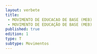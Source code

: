 ```yaml
---
layout: verbete
title:
 - MOVIMENTO DE EDUCACAO DE BASE (MEB)
 - MOVIMENTO DE EDUCAÇÃO DE BASE (MEB)
published: true
edition: 1  
type: T
subtype: Movimentos
---
```


